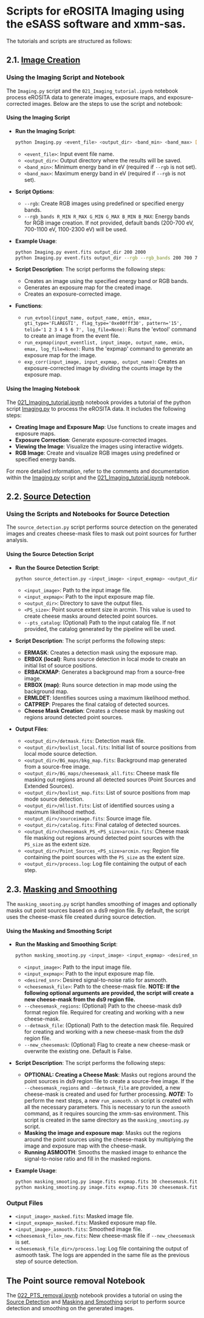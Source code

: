 # Scripts for eROSITA Imaging using the eSASS software and xmm-sas.

The tutorials and scripts are structured as follows:

## 2.1. [Image Creation](Imaging.py)
### Using the Imaging Script and Notebook

The `Imaging.py` script and the `021_Imaging_tutorial.ipynb` notebook process eROSITA data to generate images, exposure maps, and exposure-corrected images. Below are the steps to use the script and notebook:

#### Using the Imaging Script

- **Run the Imaging Script**:
    ```bash
    python Imaging.py <event_file> <output_dir> <band_min> <band_max> [--rgb] [--rgb_bands R_MIN R_MAX G_MIN G_MAX B_MIN B_MAX]
    ```

    - `<event_file>`: Input event file name.
    - `<output_dir>`: Output directory where the results will be saved.
    - `<band_min>`: Minimum energy band in eV (required if `--rgb` is not set).
    - `<band_max>`: Maximum energy band in eV (required if `--rgb` is not set).

- **Script Options**:
    - `--rgb`: Create RGB images using predefined or specified energy bands.
    - `--rgb_bands R_MIN R_MAX G_MIN G_MAX B_MIN B_MAX`: Energy bands for RGB image creation. If not provided, default bands (200-700 eV, 700-1100 eV, 1100-2300 eV) will be used.

- **Example Usage**:
    ```bash
    python Imaging.py event.fits output_dir 200 2000
    python Imaging.py event.fits output_dir --rgb --rgb_bands 200 700 700 1100 1100 2300
    ```

- **Script Description**:
    The script performs the following steps:
    - Creates an image using the specified energy band or RGB bands.
    - Generates an exposure map for the created image.
    - Creates an exposure-corrected image.

- **Functions**:
    - `run_evtool(input_name, output_name, emin, emax, gti_type='FLAREGTI', flag_type='0xe00fff30', pattern='15', telid='1 2 3 4 5 6 7', log_file=None)`: Runs the 'evtool' command to create an image from the event file.
    - `run_expmap(input_eventlist, input_image, output_name, emin, emax, log_file=None)`: Runs the 'expmap' command to generate an exposure map for the image.
    - `exp_corr(input_image, input_expmap, output_name)`: Creates an exposure-corrected image by dividing the counts image by the exposure map.

#### Using the Imaging Notebook

The [021_Imaging_tutorial.ipynb](021_Imaging_tutorial.ipynb) notebook provides a tutorial of the python script [Imaging.py](Imaging.py) to process the eROSITA data. It includes the following steps:

- **Creating Image and Exposure Map**: Use functions to create images and exposure maps.
- **Exposure Correction**: Generate exposure-corrected images.
- **Viewing the Image**: Visualize the images using interactive widgets.
- **RGB Image**: Create and visualize RGB images using predefined or specified energy bands.

For more detailed information, refer to the comments and documentation within the [Imaging.py](Imaging.py) script and the [021_Imaging_tutorial.ipynb](021_Imaging_tutorial.ipynb) notebook.

## 2.2. [Source Detection](source_detection.py)

### Using the Scripts and Notebooks for Source Detection

The `source_detection.py` script performs source detection on the generated images and creates cheese-mask files to mask out point sources for further analysis. 

#### Using the Source Detection Script

- **Run the Source Detection Script**:
    ```bash
    python source_detection.py <input_image> <input_expmap> <output_dir> <PS_size> [--pts_catalog <pts_catalog>]
    ```

    - `<input_image>`: Path to the input image file.
    - `<input_expmap>`: Path to the input exposure map file.
    - `<output_dir>`: Directory to save the output files.
    - `<PS_size>`: Point source extent size in arcmin. This value is used to create cheese masks around detected point sources.
    - `--pts_catalog`: (Optional) Path to the input catalog file. If not provided, the catalog generated by the pipeline will be used.

- **Script Description**:
    The script performs the following steps:
    - **ERMASK**: Creates a detection mask using the exposure map.
    - **ERBOX (local)**: Runs source detection in local mode to create an initial list of source positions.
    - **ERBACKMAP**: Generates a background map from a source-free image.
    - **ERBOX (map)**: Runs source detection in map mode using the background map.
    - **ERMLDET**: Identifies sources using a maximum likelihood method.
    - **CATPREP**: Prepares the final catalog of detected sources.
    - **Cheese Mask Creation**: Creates a cheese mask by masking out regions around detected point sources.

- **Output Files**:
    - `<output_dir>/detmask.fits`: Detection mask file.
    - `<output_dir>/boxlist_local.fits`: Initial list of source positions from local mode source detection.
    - `<output_dir>/BG_maps/bkg_map.fits`: Background map generated from a source-free image.
    - `<output_dir>/BG_maps/cheesemask_all.fits`: Cheese mask file masking out regions around all detected sources (Point Sources and Extended Sources).
    - `<output_dir>/boxlist_map.fits`: List of source positions from map mode source detection.
    - `<output_dir>/mllist.fits`: List of identified sources using a maximum likelihood method.
    - `<output_dir>/sourceimage.fits`: Source image file.
    - `<output_dir>/catalog.fits`: Final catalog of detected sources.
    - `<output_dir>/cheesemask_PS_<PS_size>arcmin.fits`: Cheese mask file masking out regions around detected point sources with the `PS_size` as the extent size.
    - `<output_dir>/Point_Sources_<PS_size>arcmin.reg`: Region file containing the point sources with the `PS_size` as the extent size.
    - `<output_dir>/process.log`: Log file containing the output of each step.

## 2.3. [Masking and Smoothing](masking_smooting.py)

The `masking_smooting.py` script handles smoothing of images and optionally masks out point sources based on a ds9 region file. By default, the script uses the cheese-mask file created during source detection.
#### Using the Masking and Smoothing Script

- **Run the Masking and Smoothing Script**:
    ```bash
    python masking_smooting.py <input_image> <input_expmap> <desired_snr> <cheesemask_file> [--cheesemask_regions <cheesemask_regions>] [--detmask_file <detmask_file>] [--new_cheesemask]
    ```

    - `<input_image>`: Path to the input image file.
    - `<input_expmap>`: Path to the input exposure map file.
    - `<desired_snr>`: Desired signal-to-noise ratio for asmooth.
    - `<cheesemask_file>`: Path to the cheese-mask file.
    **NOTE: If the following optional arguments are provided, the script will create a new cheese-mask from the ds9 region file.**
    - `--cheesemask_regions`: (Optional) Path to the cheese-mask ds9 format region file. Required for creating and working with a new cheese-mask.
    - `--detmask_file`: (Optional) Path to the detection mask file. Required for creating and working with a new cheese-mask from the ds9 region file.
    - `--new_cheesemask`: (Optional) Flag to create a new cheese-mask or overwrite the existing one. Default is False.

- **Script Description**:
    The script performs the following steps:
    - **OPTIONAL: Creating a Cheese Mask**: Masks out regions around the point sources in ds9 region file to create a source-free image. If the `--cheesemask_regions` and `--detmask_file` are provided, a new cheese-mask is created and used for further processing.
    ***NOTE:*** To perform the next steps, a new `run_asmooth.sh` script is created with all the necessary parameters. This is necessary to run the `asmooth` command, as it requires sourcing the xmm-sas environment. This script is created in the same directory as the `masking_smooting.py` script. 
    - **Masking the image and exposure map**: Masks out the regions around the point sources using the cheese-mask by multiplying the image and exposure map with the cheese-mask.
    - **Running ASMOOTH**: Smooths the masked image to enhance the signal-to-noise ratio and fill in the masked regions.

- **Example Usage**:
    ```bash
    python masking_smooting.py image.fits expmap.fits 30 cheesemask.fits
    python masking_smooting.py image.fits expmap.fits 30 cheesemask.fits --cheesemask_regions regions.reg --detmask_file detmask.fits --new_cheesemask
    ```

### Output Files

- `<input_image>_masked.fits`: Masked image file.
- `<input_expmap>_masked.fits`: Masked exposure map file.
- `<input_image>_asmooth.fits`: Smoothed image file.
- `<cheesemask_file>_new.fits`: New cheese-mask file if `--new_cheesemask` is set.
- `<cheesemask_file_dir>/process.log`: Log file containing the output of asmooth task. The logs are appended in the same file as the previous step of source detection.

## The Point source removal Notebook
The [022_PTS_removal.ipynb](022_PTS_removal.ipynb) notebook provides a tutorial on using the [Source Detection](source_detection.py) and [Masking and Smoothing](masking_smooting.py) script to perform source detection and smoothing on the generated images.



